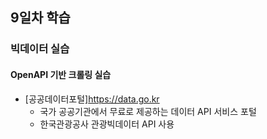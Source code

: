## 9일차 학습

### 빅데이터 실습
#### OpenAPI 기반 크롤링 실습
- [공공데이터포털]https://data.go.kr
    - 국가 공공기관에서 무료로 제공하는 데이터 API 서비스 포털
    - 한국관광공사 관광빅데이터 API 사용

